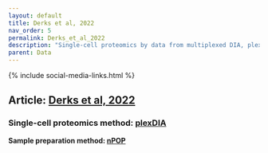 ```yaml
---
layout: default
title: Derks et al, 2022
nav_order: 5
permalink: Derks_et_al_2022
description: "Single-cell proteomics by data from multiplexed DIA, plexDIA | Slavov Laboratory"
parent: Data
---
```

{% include social-media-links.html %}


## Article: [Derks et al, 2022](https://www.biorxiv.org/content/10.1101/2021.11.03.467007v1)
<!--- **Peer reviewed article:**  -->


### Single-cell proteomics method: [plexDIA](https://scp.slavovlab.net/plexDIA)
**Sample preparation method:  [nPOP](https://scp.slavovlab.net/nPOP)**




&nbsp;



&nbsp;





&nbsp;  

&nbsp;

&nbsp;  

&nbsp;

&nbsp;


&nbsp;

&nbsp;

&nbsp;

&nbsp;

&nbsp;

&nbsp;

&nbsp;

&nbsp;

&nbsp;

&nbsp;

&nbsp;

&nbsp;

&nbsp;
